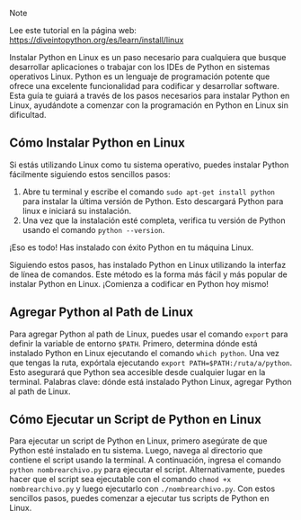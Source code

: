 > [!NOTE]
> Lee este tutorial en la página web: https://diveintopython.org/es/learn/install/linux

Instalar Python en Linux es un paso necesario para cualquiera que busque desarrollar aplicaciones o trabajar con los IDEs de Python en sistemas operativos Linux. Python es un lenguaje de programación potente que ofrece una excelente funcionalidad para codificar y desarrollar software. Esta guía te guiará a través de los pasos necesarios para instalar Python en Linux, ayudándote a comenzar con la programación en Python en Linux sin dificultad.

## Cómo Instalar Python en Linux

Si estás utilizando Linux como tu sistema operativo, puedes instalar Python fácilmente siguiendo estos sencillos pasos:

1. Abre tu terminal y escribe el comando `sudo apt-get install python` para instalar la última versión de Python. Esto descargará Python para linux e iniciará su instalación.
2. Una vez que la instalación esté completa, verifica tu versión de Python usando el comando `python --version`.

¡Eso es todo! Has instalado con éxito Python en tu máquina Linux.

Siguiendo estos pasos, has instalado Python en Linux utilizando la interfaz de línea de comandos. Este método es la forma más fácil y más popular de instalar Python en Linux. ¡Comienza a codificar en Python hoy mismo!

## Agregar Python al Path de Linux

Para agregar Python al path de Linux, puedes usar el comando `export` para definir la variable de entorno `$PATH`. Primero, determina dónde está instalado Python en Linux ejecutando el comando `which python`. Una vez que tengas la ruta, expórtala ejecutando `export PATH=$PATH:/ruta/a/python`. Esto asegurará que Python sea accesible desde cualquier lugar en la terminal. Palabras clave: dónde está instalado Python Linux, agregar Python al path de Linux.

## Cómo Ejecutar un Script de Python en Linux

Para ejecutar un script de Python en Linux, primero asegúrate de que Python esté instalado en tu sistema. Luego, navega al directorio que contiene el script usando la terminal. A continuación, ingresa el comando `python nombrearchivo.py` para ejecutar el script. Alternativamente, puedes hacer que el script sea ejecutable con el comando `chmod +x nombrearchivo.py` y luego ejecutarlo con `./nombrearchivo.py`. Con estos sencillos pasos, puedes comenzar a ejecutar tus scripts de Python en Linux.
